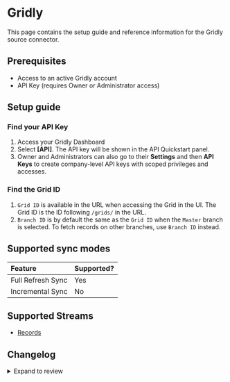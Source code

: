 # Gridly

This page contains the setup guide and reference information for the Gridly source connector.

## Prerequisites

- Access to an active Gridly account
- API Key (requires Owner or Administrator access)

## Setup guide

### Find your API Key

1. Access your Gridly Dashboard
2. Select **[API]**. The API key will be shown in the API Quickstart panel.
2. Owner and Administrators can also go to their **Settings** and then **API Keys** to create company-level API keys with scoped privileges and accesses.

### Find the Grid ID

1. `Grid ID` is available in the URL when accessing the Grid in the UI. The Grid ID is the ID following `/grids/` in the URL.
2. `Branch ID` is by default the same as the `Grid ID` when the `Master` branch is selected. To fetch records on other branches, use `Branch ID` instead.

## Supported sync modes

| Feature           | Supported? |
| :---------------- | :--------- |
| Full Refresh Sync | Yes        |
| Incremental Sync  | No         |

## Supported Streams

- [Records](https://www.gridly.com/docs/api/#record)

## Changelog

<details>
  <summary>Expand to review</summary>

| Version | Date       | Pull Request                                             | Subject                                                     |
| :------ | :--------- | :------------------------------------------------------- | :---------------------------------------------------------- |
| 0.1.41 | 2025-09-10 | [61118](https://github.com/airbytehq/airbyte/pull/61118) | Update dependencies |
| 0.1.40 | 2025-05-24 | [60679](https://github.com/airbytehq/airbyte/pull/60679) | Update dependencies |
| 0.1.39 | 2025-05-10 | [59904](https://github.com/airbytehq/airbyte/pull/59904) | Update dependencies |
| 0.1.38 | 2025-05-03 | [59241](https://github.com/airbytehq/airbyte/pull/59241) | Update dependencies |
| 0.1.37 | 2025-04-26 | [58758](https://github.com/airbytehq/airbyte/pull/58758) | Update dependencies |
| 0.1.36 | 2025-04-19 | [57667](https://github.com/airbytehq/airbyte/pull/57667) | Update dependencies |
| 0.1.35 | 2025-04-05 | [57090](https://github.com/airbytehq/airbyte/pull/57090) | Update dependencies |
| 0.1.34 | 2025-03-29 | [56648](https://github.com/airbytehq/airbyte/pull/56648) | Update dependencies |
| 0.1.33 | 2025-03-22 | [55501](https://github.com/airbytehq/airbyte/pull/55501) | Update dependencies |
| 0.1.32 | 2025-03-01 | [54806](https://github.com/airbytehq/airbyte/pull/54806) | Update dependencies |
| 0.1.31 | 2025-02-22 | [54286](https://github.com/airbytehq/airbyte/pull/54286) | Update dependencies |
| 0.1.30 | 2025-02-15 | [53845](https://github.com/airbytehq/airbyte/pull/53845) | Update dependencies |
| 0.1.29 | 2025-02-01 | [52727](https://github.com/airbytehq/airbyte/pull/52727) | Update dependencies |
| 0.1.28 | 2025-01-25 | [51796](https://github.com/airbytehq/airbyte/pull/51796) | Update dependencies |
| 0.1.27 | 2025-01-11 | [51195](https://github.com/airbytehq/airbyte/pull/51195) | Update dependencies |
| 0.1.26 | 2024-12-28 | [50663](https://github.com/airbytehq/airbyte/pull/50663) | Update dependencies |
| 0.1.25 | 2024-12-21 | [50085](https://github.com/airbytehq/airbyte/pull/50085) | Update dependencies |
| 0.1.24 | 2024-12-14 | [49000](https://github.com/airbytehq/airbyte/pull/49000) | Update dependencies |
| 0.1.23 | 2024-11-25 | [48675](https://github.com/airbytehq/airbyte/pull/48675) | Starting with this version, the Docker image is now rootless. Please note that this and future versions will not be compatible with Airbyte versions earlier than 0.64 |
| 0.1.22 | 2024-10-28 | [47075](https://github.com/airbytehq/airbyte/pull/47075) | Update dependencies |
| 0.1.21 | 2024-10-12 | [46476](https://github.com/airbytehq/airbyte/pull/46476) | Update dependencies |
| 0.1.20 | 2024-09-28 | [46122](https://github.com/airbytehq/airbyte/pull/46122) | Update dependencies |
| 0.1.19 | 2024-09-21 | [45723](https://github.com/airbytehq/airbyte/pull/45723) | Update dependencies |
| 0.1.18 | 2024-09-14 | [45529](https://github.com/airbytehq/airbyte/pull/45529) | Update dependencies |
| 0.1.17 | 2024-09-07 | [45314](https://github.com/airbytehq/airbyte/pull/45314) | Update dependencies |
| 0.1.16 | 2024-08-31 | [44949](https://github.com/airbytehq/airbyte/pull/44949) | Update dependencies |
| 0.1.15 | 2024-08-24 | [44750](https://github.com/airbytehq/airbyte/pull/44750) | Update dependencies |
| 0.1.14 | 2024-08-17 | [44320](https://github.com/airbytehq/airbyte/pull/44320) | Update dependencies |
| 0.1.13 | 2024-08-10 | [43668](https://github.com/airbytehq/airbyte/pull/43668) | Update dependencies |
| 0.1.12 | 2024-08-03 | [42662](https://github.com/airbytehq/airbyte/pull/42662) | Update dependencies |
| 0.1.11 | 2024-07-20 | [42173](https://github.com/airbytehq/airbyte/pull/42173) | Update dependencies |
| 0.1.10 | 2024-07-13 | [41768](https://github.com/airbytehq/airbyte/pull/41768) | Update dependencies |
| 0.1.9 | 2024-07-10 | [41376](https://github.com/airbytehq/airbyte/pull/41376) | Update dependencies |
| 0.1.8 | 2024-07-09 | [41163](https://github.com/airbytehq/airbyte/pull/41163) | Update dependencies |
| 0.1.7 | 2024-07-06 | [40908](https://github.com/airbytehq/airbyte/pull/40908) | Update dependencies |
| 0.1.6 | 2024-06-26 | [40549](https://github.com/airbytehq/airbyte/pull/40549) | Migrate off deprecated auth package |
| 0.1.5 | 2024-06-25 | [40495](https://github.com/airbytehq/airbyte/pull/40495) | Update dependencies |
| 0.1.4 | 2024-06-22 | [39982](https://github.com/airbytehq/airbyte/pull/39982) | Update dependencies |
| 0.1.3 | 2024-06-04 | [39051](https://github.com/airbytehq/airbyte/pull/39051) | [autopull] Upgrade base image to v1.2.1 |
| 0.1.2 | 2024-05-21 | [38542](https://github.com/airbytehq/airbyte/pull/38542) | [autopull] base image + poetry + up_to_date |
| 0.1.1 | 2022-12-08 | [20048](https://github.com/airbytehq/airbyte/pull/20048) | Source Gridly: add icon and make grid_id parameter required |

</details>
